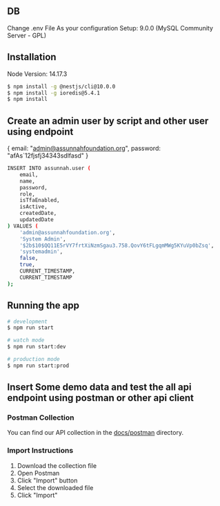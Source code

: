 ## DB 
Change .env File As your configuration
Setup: 9.0.0 (MySQL Community Server - GPL)
## Installation
Node Version: 14.17.3
```bash
$ npm install -g @nestjs/cli@10.0.0
$ npm install -g ioredis@5.4.1
$ npm install
```
## Create an admin user by script and other user using endpoint
{
  email: "admin@assunnahfoundation.org",
  password: "afAs`12fjsfj34343sdlfasd"
}
```bash
INSERT INTO assunnah.user (
    email,
    name,
    password, 
    role,
    isTfaEnabled,
    isActive,
    createdDate,
    updatedDate
) VALUES (
    'admin@assunnahfoundation.org',
    'System Admin',
    '$2b$10$QQ11E5rVY7frtXiNzmSgau3.758.QovY6tFLgqmMWg5KYuVp0bZsq', 
    'systemadmin',
    false,
    true,
    CURRENT_TIMESTAMP,
    CURRENT_TIMESTAMP
);
```

## Running the app

```bash
# development
$ npm run start

# watch mode
$ npm run start:dev

# production mode
$ npm run start:prod
```

## Insert Some demo data and test the all api endpoint using postman or other api client

### Postman Collection
You can find our API collection in the [docs/postman](./docs/postman) directory.

### Import Instructions
1. Download the collection file
2. Open Postman
3. Click "Import" button
4. Select the downloaded file
5. Click "Import"



